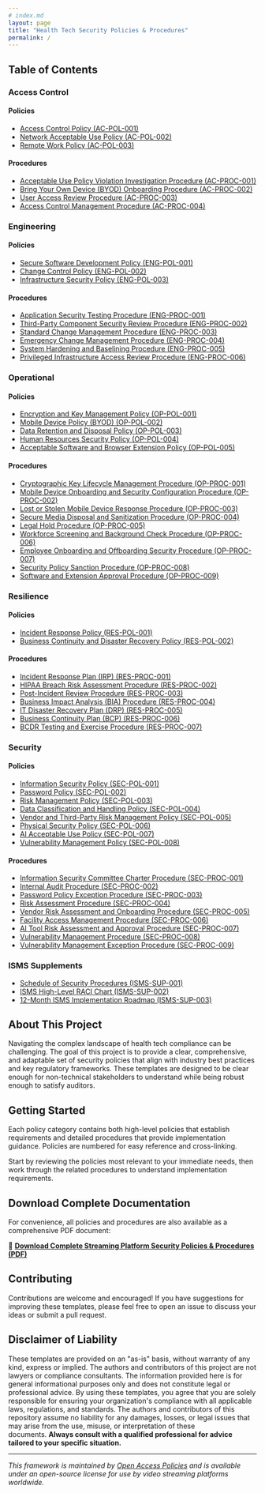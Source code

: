 ```yaml
---
# index.md
layout: page
title: "Health Tech Security Policies & Procedures"
permalink: /
---
```


## Table of Contents

### Access Control

#### Policies

* [Access Control Policy (AC-POL-001)](./access_control_policies/AC-POL-001)
* [Network Acceptable Use Policy (AC-POL-002)](./access_control_policies/AC-POL-002)
* [Remote Work Policy (AC-POL-003)](./access_control_policies/AC-POL-003)

#### Procedures

* [Acceptable Use Policy Violation Investigation Procedure (AC-PROC-001)](./access_control_procedures/AC-PROC-001)
* [Bring Your Own Device (BYOD) Onboarding Procedure (AC-PROC-002)](./access_control_procedures/AC-PROC-002)
* [User Access Review Procedure (AC-PROC-003)](./access_control_procedures/AC-PROC-003)
* [Access Control Management Procedure (AC-PROC-004)](./access_control_procedures/AC-PROC-004)

### Engineering

#### Policies

* [Secure Software Development Policy (ENG-POL-001)](./engineering_policies/ENG-POL-001)
* [Change Control Policy (ENG-POL-002)](./engineering_policies/ENG-POL-002)
* [Infrastructure Security Policy (ENG-POL-003)](./engineering_policies/ENG-POL-003)

#### Procedures

* [Application Security Testing Procedure (ENG-PROC-001)](./engineering_procedures/ENG-PROC-001)
* [Third-Party Component Security Review Procedure (ENG-PROC-002)](./engineering_procedures/ENG-PROC-002)
* [Standard Change Management Procedure (ENG-PROC-003)](./engineering_procedures/ENG-PROC-003)
* [Emergency Change Management Procedure (ENG-PROC-004)](./engineering_procedures/ENG-PROC-004)
* [System Hardening and Baselining Procedure (ENG-PROC-005)](./engineering_procedures/ENG-PROC-005)
* [Privileged Infrastructure Access Review Procedure (ENG-PROC-006)](./engineering_procedures/ENG-PROC-006)

### Operational

#### Policies

* [Encryption and Key Management Policy (OP-POL-001)](./operational_policies/OP-POL-001)
* [Mobile Device Policy (BYOD) (OP-POL-002)](./operational_policies/OP-POL-002)
* [Data Retention and Disposal Policy (OP-POL-003)](./operational_policies/OP-POL-003)
* [Human Resources Security Policy (OP-POL-004)](./operational_policies/OP-POL-004)
* [Acceptable Software and Browser Extension Policy (OP-POL-005)](./operational_policies/OP-POL-005)

#### Procedures

* [Cryptographic Key Lifecycle Management Procedure (OP-PROC-001)](./operational_procedures/OP-PROC-001)
* [Mobile Device Onboarding and Security Configuration Procedure (OP-PROC-002)](./operational_procedures/OP-PROC-002)
* [Lost or Stolen Mobile Device Response Procedure (OP-PROC-003)](./operational_procedures/OP-PROC-003)
* [Secure Media Disposal and Sanitization Procedure (OP-PROC-004)](./operational_procedures/OP-PROC-004)
* [Legal Hold Procedure (OP-PROC-005)](./operational_procedures/OP-PROC-005)
* [Workforce Screening and Background Check Procedure (OP-PROC-006)](./operational_procedures/OP-PROC-006)
* [Employee Onboarding and Offboarding Security Procedure (OP-PROC-007)](./operational_procedures/OP-PROC-007)
* [Security Policy Sanction Procedure (OP-PROC-008)](./operational_procedures/OP-PROC-008)
* [Software and Extension Approval Procedure (OP-PROC-009)](./operational_procedures/OP-PROC-009)

### Resilience

#### Policies

* [Incident Response Policy (RES-POL-001)](./resilience_policies/RES-POL-001)
* [Business Continuity and Disaster Recovery Policy (RES-POL-002)](./resilience_policies/RES-POL-002)

#### Procedures

* [Incident Response Plan (IRP) (RES-PROC-001)](./resilience_procedures/RES-PROC-001)
* [HIPAA Breach Risk Assessment Procedure (RES-PROC-002)](./resilience_procedures/RES-PROC-002)
* [Post-Incident Review Procedure (RES-PROC-003)](./resilience_procedures/RES-PROC-003)
* [Business Impact Analysis (BIA) Procedure (RES-PROC-004)](./resilience_procedures/RES-PROC-004)
* [IT Disaster Recovery Plan (DRP) (RES-PROC-005)](./resilience_procedures/RES-PROC-005)
* [Business Continuity Plan (BCP) (RES-PROC-006)](./resilience_procedures/RES-PROC-006)
* [BCDR Testing and Exercise Procedure (RES-PROC-007)](./resilience_procedures/RES-PROC-007)

### Security

#### Policies

* [Information Security Policy (SEC-POL-001)](./security_policies/SEC-POL-001)
* [Password Policy (SEC-POL-002)](./security_policies/SEC-POL-002)
* [Risk Management Policy (SEC-POL-003)](./security_policies/SEC-POL-003)
* [Data Classification and Handling Policy (SEC-POL-004)](./security_policies/SEC-POL-004)
* [Vendor and Third-Party Risk Management Policy (SEC-POL-005)](./security_policies/SEC-POL-005)
* [Physical Security Policy (SEC-POL-006)](./security_policies/SEC-POL-006)
* [AI Acceptable Use Policy (SEC-POL-007)](./security_policies/SEC-POL-007)
* [Vulnerability Management Policy (SEC-POL-008)](./security_policies/SEC-POL-008)

#### Procedures

* [Information Security Committee Charter Procedure (SEC-PROC-001)](./security_procedures/SEC-PROC-001)
* [Internal Audit Procedure (SEC-PROC-002)](./security_procedures/SEC-PROC-002)
* [Password Policy Exception Procedure (SEC-PROC-003)](./security_procedures/SEC-PROC-003)
* [Risk Assessment Procedure (SEC-PROC-004)](./security_procedures/SEC-PROC-004)
* [Vendor Risk Assessment and Onboarding Procedure (SEC-PROC-005)](./security_procedures/SEC-PROC-005)
* [Facility Access Management Procedure (SEC-PROC-006)](./security_procedures/SEC-PROC-006)
* [AI Tool Risk Assessment and Approval Procedure (SEC-PROC-007)](./security_procedures/SEC-PROC-007)
* [Vulnerability Management Procedure (SEC-PROC-008)](./security_procedures/SEC-PROC-008)
* [Vulnerability Management Exception Procedure (SEC-PROC-009)](./security_procedures/SEC-PROC-009)

### ISMS Supplements

* [Schedule of Security Procedures (ISMS-SUP-001)](./isms_supplements/ISMS-SUP-001)
* [ISMS High-Level RACI Chart (ISMS-SUP-002)](./isms_supplements/ISMS-SUP-002)
* [12-Month ISMS Implementation Roadmap (ISMS-SUP-003)](./isms_supplements/ISMS-SUP-003)

## About This Project

Navigating the complex landscape of health tech compliance can be challenging. The goal of this project is to provide a clear, comprehensive, and adaptable set of security policies that align with industry best practices and key regulatory frameworks. These templates are designed to be clear enough for non-technical stakeholders to understand while being robust enough to satisfy auditors.

## Getting Started

Each policy category contains both high-level policies that establish requirements and detailed procedures that provide implementation guidance. Policies are numbered for easy reference and cross-linking.

Start by reviewing the policies most relevant to your immediate needs, then work through the related procedures to understand implementation requirements.

## Download Complete Documentation

For convenience, all policies and procedures are also available as a comprehensive PDF document:

📄 **[Download Complete Streaming Platform Security Policies & Procedures (PDF)](./assets/files/streaming_compiled.pdf)**

## Contributing

Contributions are welcome and encouraged! If you have suggestions for improving these templates, please feel free to open an issue to discuss your ideas or submit a pull request.

## Disclaimer of Liability

These templates are provided on an "as-is" basis, without warranty of any kind, express or implied. The authors and contributors of this project are not lawyers or compliance consultants. The information provided here is for general informational purposes only and does not constitute legal or professional advice. By using these templates, you agree that you are solely responsible for ensuring your organization's compliance with all applicable laws, regulations, and standards. The authors and contributors of this repository assume no liability for any damages, losses, or legal issues that may arise from the use, misuse, or interpretation of these documents. **Always consult with a qualified professional for advice tailored to your specific situation.**

---

*This framework is maintained by [Open Access Policies](https://github.com/open-access-policies) and is available under an open-source license for use by video streaming platforms worldwide.*